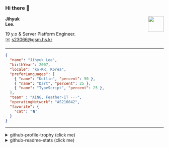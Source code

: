 ### Hi there 👋
<img src="https://github.githubassets.com/images/mona-loading-default.gif" width="50px" align="right">
</a>

**Jihyuk\
Lee.**

19 y.o & Server Platform Engineer.\
✉️ <s23066@gsm.hs.kr>

---

```json
{
  "name": "Jihyuk Lee",
  "birthYear": 2007,
  "locale": "ko-KR, Korea",
  "preferLanguages": [
    { "name": "Kotlin", "percent": 50 },
    { "name": "Dart", "percent": 25 },
    { "name": "TypeScript", "percent": 25 },
  ],
  "team" : "AING, Feather-IT ···",
  "operatingNetwork": "AS216042",
  "favorite": {
    "cat": "🐈"
  }
}
```
---
<details>
  <summary>github-profile-trophy (click me)</summary>
  
![](https://github-profile-trophy.vercel.app/?username=withJihyuk&row=1&column=8&theme=nord)
  
</details>
<details>
  <summary>github-readme-stats (click me)</summary>
  
<!--START_SECTION:waka-->
![Code Time](http://img.shields.io/badge/Code%20Time-982%20hrs%2057%20mins-blue)

![Lines of code](https://img.shields.io/badge/%EC%A0%80%EB%8A%94%20%EC%97%AC%ED%83%9C%EA%B9%8C%EC%A7%80%20-747.6%20thousand%20%EC%A4%84%EC%9D%98%20%EC%BD%94%EB%93%9C%EB%A5%BC%20%EC%9E%91%EC%84%B1%ED%96%88%EC%96%B4%EC%9A%94.-blue)

**저는 아침형 인간이에요. 🐤** 

```text
🌞 아침                     985 commits         ██████░░░░░░░░░░░░░░░░░░░   22.38 % 
🌆 낮　                     1522 commits        █████████░░░░░░░░░░░░░░░░   34.58 % 
🌃 저녁                     1548 commits        █████████░░░░░░░░░░░░░░░░   35.17 % 
🌙 밤　                     347 commits         ██░░░░░░░░░░░░░░░░░░░░░░░   07.88 % 
```


📊 **저는 이번주를 이렇게 시간을 보냈어요.** 

```text
🕑︎ Timezone: Asia/Seoul

💬 프로그래밍 언어들: 
TypeScript               3 hrs 44 mins       ███████████████░░░░░░░░░░   61.54 % 
Java                     1 hr 25 mins        ██████░░░░░░░░░░░░░░░░░░░   23.30 % 
Kotlin                   17 mins             █░░░░░░░░░░░░░░░░░░░░░░░░   04.75 % 
Bash                     16 mins             █░░░░░░░░░░░░░░░░░░░░░░░░   04.60 % 
YAML                     9 mins              █░░░░░░░░░░░░░░░░░░░░░░░░   02.70 % 

🔥 에디터들: 
VS Code                  4 hrs 12 mins       █████████████████░░░░░░░░   69.23 % 
IntelliJ IDEA            1 hr 52 mins        ████████░░░░░░░░░░░░░░░░░   30.77 % 

💻 운영 체제들: 
Mac                      6 hrs 4 mins        █████████████████████████   100.00 % 
```


 Last Updated on 10/10/2025 18:50:56 UTC
<!--END_SECTION:waka-->

</details>

</div>

